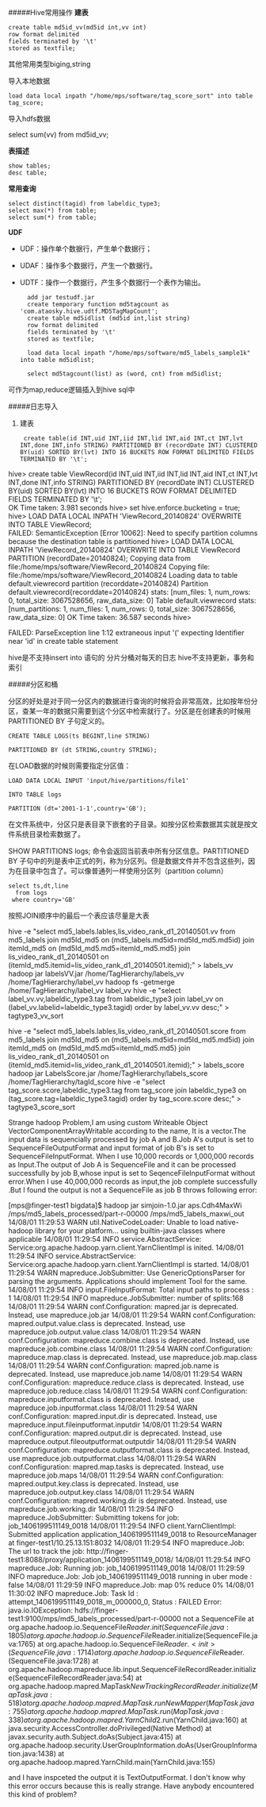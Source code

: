#####Hive常用操作
**建表**
	

	create table md5id_vv(md5id int,vv int)
	row format delimited
	fields terminated by '\t'
	stored as textfile;


其他常用类型biging,string

导入本地数据

	load data local inpath "/home/mps/software/tag_score_sort" into table tag_score;

导入hdfs数据


 select sum(vv) from md5id_vv;

**表描述**

	show tables;
	desc table;

**常用查询**
	
	select distinct(tagid) from labeldic_type3;
	select max(*) from table;  
	select sum(*) from table;   

**UDF**

* UDF：操作单个数据行，产生单个数据行；
* UDAF：操作多个数据行，产生一个数据行。
* UDTF：操作一个数据行，产生多个数据行一个表作为输出。

		add jar testudf.jar
		create temporary function md5tagcount as 'com.ataosky.hive.udtf.MD5TagMapCount';  
		create table md5idlist (md5id int,list string) 
		row format delimited
		fields terminated by '\t'
		stored as textfile;
		
		load data local inpath "/home/mps/software/md5_labels_sample1k" into table md5idlist;
		
		select md5tagcount(list) as (word, cnt) from md5idlist;

可作为map,reduce逻辑插入到hive sql中

#####日志导入

1. 建表

		create table(id INT,uid INT,iid INT,lid INT,aid INT,ct INT,lvt INT,done INT,info STRING) PARTITIONED BY (recordDate INT) CLUSTERED BY(uid) SORTED BY(lvt) INTO 16 BUCKETS ROW FORMAT DELIMITED FIELDS TERMINATED BY '\t';




hive> create table ViewRecord(id INT,uid INT,iid INT,lid INT,aid INT,ct INT,lvt INT,done INT,info STRING) PARTITIONED BY (recordDate INT) CLUSTERED BY(uid) SORTED BY(lvt) INTO 16 BUCKETS ROW FORMAT DELIMITED FIELDS TERMINATED BY '\t';  
OK
Time taken: 3.981 seconds
hive> set hive.enforce.bucketing = true;
hive> LOAD DATA LOCAL INPATH 'ViewRecord_20140824' OVERWRITE INTO TABLE ViewRecord;                              
FAILED: SemanticException [Error 10062]: Need to specify partition columns because the destination table is partitioned
hive> LOAD DATA LOCAL INPATH 'ViewRecord_20140824' OVERWRITE INTO TABLE ViewRecord PARTITION (recordDate=20140824);
Copying data from file:/home/mps/software/ViewRecord_20140824
Copying file: file:/home/mps/software/ViewRecord_20140824
Loading data to table default.viewrecord partition (recorddate=20140824)
Partition default.viewrecord{recorddate=20140824} stats: [num_files: 1, num_rows: 0, total_size: 3067528656, raw_data_size: 0]
Table default.viewrecord stats: [num_partitions: 1, num_files: 1, num_rows: 0, total_size: 3067528656, raw_data_size: 0]
OK
Time taken: 36.587 seconds
hive> 

FAILED: ParseException line 1:12 extraneous input '(' expecting Identifier near 'id' in create table statement

hive是不支持insert into 语句的
分片分桶对每天的日志
hive不支持更新，事务和索引

#####分区和桶

分区的好处是对于同一分区内的数据进行查询的时候将会非常高效，比如按年份分区，查某一年的数据只需要到这个分区中检索就行了。分区是在创建表的时候用 PARTITIONED BY 子句定义的。

	CREATE TABLE LOGS(ts BEGINT,line STRING)

	PARTITIONED BY (dt STRING,country STRING);

在LOAD数据的时候则需要指定分区值：

	LOAD DATA LOCAL INPUT 'input/hive/partitions/file1'

    INTO TABLE logs

    PARTITION (dt='2001-1-1',country='GB');
       
在文件系统中，分区只是表目录下嵌套的子目录。如按分区检索数据其实就是按文件系统目录检索数据了。

SHOW PARTITIONS logs; 命令会返回当前表中所有分区信息。PARTITIONED BY 子句中的列是表中正式的列，称为分区列。但是数据文件并不包含这些列，因为在目录中包含了。可以像普通列一样使用分区列（partition column）

	select ts,dt,line
	  from logs
	 where country='GB'

按照JOIN顺序中的最后一个表应该尽量是大表




hive -e "select md5_labels.lables,lis_video_rank_d1_20140501.vv from md5_labels join md5Id_md5 on (md5_labels.md5id=md5Id_md5.md5id) join itemId_md5 on (md5Id_md5.md5=itemId_md5.md5) join lis_video_rank_d1_20140501 on (itemId_md5.itemid=lis_video_rank_d1_20140501.itemid);" > labels_vv
hadoop jar labelsVV.jar /home/TagHierarchy/labels_vv /home/TagHierarchy/label_vv
hadoop fs -getmerge /home/TagHierarchy/label_vv label_vv
hive -e "select label_vv.vv,labeldic_type3.tag from labeldic_type3 join label_vv on (label_vv.labelid=labeldic_type3.tagid) order by label_vv.vv desc;" > tagtype3_vv_sort

hive -e "select md5_labels.lables,lis_video_rank_d1_20140501.score from md5_labels join md5Id_md5 on (md5_labels.md5id=md5Id_md5.md5id) join itemId_md5 on (md5Id_md5.md5=itemId_md5.md5) join lis_video_rank_d1_20140501 on (itemId_md5.itemid=lis_video_rank_d1_20140501.itemid);" > labels_score
hadoop jar LabelsScore.jar /home/TagHierarchy/labels_score /home/TagHierarchy/tagId_score
hive -e "select tag_score.score,labeldic_type3.tag from tag_score join labeldic_type3 on (tag_score.tag=labeldic_type3.tagid) order by tag_score.score desc;" > tagtype3_score_sort

Strange hadoop Problem,I am using custom Writeable Object VectorComponentArrayWritable according to the name, It is a vector.The input data is sequencially processed by job A and B.Job A's output is set to SequenceFileOutputFormat and input format of job B's  is set to SequenceFileInputFormat. When I use 10,000 records or 1,000,000 records as Input.The output of Job A is SequenceFile and it can be processed successfully by job B,whose input is set to SeqenceFileInputFormat without error.When I use 40,000,000 records as input,the job complete successfully .But I found the output is not a SequenceFile as job B throws following error:

[mps@finger-test1 bigdata]$ hadoop jar simjoin-1.0.jar aps.Cdh4MaxWi /mps/md5_labels_processed/part-r-00000 /mps/md5_labels_maxwi_out
14/08/01 11:29:53 WARN util.NativeCodeLoader: Unable to load native-hadoop library for your platform... using builtin-java classes where applicable
14/08/01 11:29:54 INFO service.AbstractService: Service:org.apache.hadoop.yarn.client.YarnClientImpl is inited.
14/08/01 11:29:54 INFO service.AbstractService: Service:org.apache.hadoop.yarn.client.YarnClientImpl is started.
14/08/01 11:29:54 WARN mapreduce.JobSubmitter: Use GenericOptionsParser for parsing the arguments. Applications should implement Tool for the same.
14/08/01 11:29:54 INFO input.FileInputFormat: Total input paths to process : 1
14/08/01 11:29:54 INFO mapreduce.JobSubmitter: number of splits:168
14/08/01 11:29:54 WARN conf.Configuration: mapred.jar is deprecated. Instead, use mapreduce.job.jar
14/08/01 11:29:54 WARN conf.Configuration: mapred.output.value.class is deprecated. Instead, use mapreduce.job.output.value.class
14/08/01 11:29:54 WARN conf.Configuration: mapreduce.combine.class is deprecated. Instead, use mapreduce.job.combine.class
14/08/01 11:29:54 WARN conf.Configuration: mapreduce.map.class is deprecated. Instead, use mapreduce.job.map.class
14/08/01 11:29:54 WARN conf.Configuration: mapred.job.name is deprecated. Instead, use mapreduce.job.name
14/08/01 11:29:54 WARN conf.Configuration: mapreduce.reduce.class is deprecated. Instead, use mapreduce.job.reduce.class
14/08/01 11:29:54 WARN conf.Configuration: mapreduce.inputformat.class is deprecated. Instead, use mapreduce.job.inputformat.class
14/08/01 11:29:54 WARN conf.Configuration: mapred.input.dir is deprecated. Instead, use mapreduce.input.fileinputformat.inputdir
14/08/01 11:29:54 WARN conf.Configuration: mapred.output.dir is deprecated. Instead, use mapreduce.output.fileoutputformat.outputdir
14/08/01 11:29:54 WARN conf.Configuration: mapreduce.outputformat.class is deprecated. Instead, use mapreduce.job.outputformat.class
14/08/01 11:29:54 WARN conf.Configuration: mapred.map.tasks is deprecated. Instead, use mapreduce.job.maps
14/08/01 11:29:54 WARN conf.Configuration: mapred.output.key.class is deprecated. Instead, use mapreduce.job.output.key.class
14/08/01 11:29:54 WARN conf.Configuration: mapred.working.dir is deprecated. Instead, use mapreduce.job.working.dir
14/08/01 11:29:54 INFO mapreduce.JobSubmitter: Submitting tokens for job: job_1406199511149_0018
14/08/01 11:29:54 INFO client.YarnClientImpl: Submitted application application_1406199511149_0018 to ResourceManager at finger-test1/10.25.13.151:8032
14/08/01 11:29:54 INFO mapreduce.Job: The url to track the job: http://finger-test1:8088/proxy/application_1406199511149_0018/
14/08/01 11:29:54 INFO mapreduce.Job: Running job: job_1406199511149_0018
14/08/01 11:29:59 INFO mapreduce.Job: Job job_1406199511149_0018 running in uber mode : false
14/08/01 11:29:59 INFO mapreduce.Job:  map 0% reduce 0%
14/08/01 11:30:02 INFO mapreduce.Job: Task Id : attempt_1406199511149_0018_m_000000_0, Status : FAILED
Error: java.io.IOException: hdfs://finger-test1:9100/mps/md5_labels_processed/part-r-00000 not a SequenceFile
        at org.apache.hadoop.io.SequenceFile$Reader.init(SequenceFile.java:1805)
        at org.apache.hadoop.io.SequenceFile$Reader.initialize(SequenceFile.java:1765)
        at org.apache.hadoop.io.SequenceFile$Reader.<init>(SequenceFile.java:1714)
        at org.apache.hadoop.io.SequenceFile$Reader.<init>(SequenceFile.java:1728)
        at org.apache.hadoop.mapreduce.lib.input.SequenceFileRecordReader.initialize(SequenceFileRecordReader.java:54)
        at org.apache.hadoop.mapred.MapTask$NewTrackingRecordReader.initialize(MapTask.java:518)
        at org.apache.hadoop.mapred.MapTask.runNewMapper(MapTask.java:755)
        at org.apache.hadoop.mapred.MapTask.run(MapTask.java:338)
        at org.apache.hadoop.mapred.YarnChild$2.run(YarnChild.java:160)
        at java.security.AccessController.doPrivileged(Native Method)
        at javax.security.auth.Subject.doAs(Subject.java:415)
        at org.apache.hadoop.security.UserGroupInformation.doAs(UserGroupInformation.java:1438)
        at org.apache.hadoop.mapred.YarnChild.main(YarnChild.java:155)

and I have inspceted the output it is TextOutputFormat. I don't know why this error occurs because this is really strange. Have anybody encountered this kind of problem? 